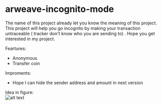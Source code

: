 # arweave-incognito-mode
The name of this project already let you know the meaning of this project. This project will help you go incognito by making your transaction untraceable ( tracker don't know who you are sending to) . Hope you get interested in my project.

Feartures: 
- Anonymous
- Transfer coin

Improments:
- Hope I can hide the sender address and amount in next version

Idea in figure: <br />
![alt text](https://raw.githubusercontent.com/viettienbk/arweave-incognito-mode/master/idea.png)
